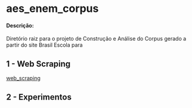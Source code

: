 # aes_enem_corpus

#### Descrição:

Diretório raiz para o projeto de Construção e Análise do Corpus gerado a partir do site Brasil Escola para 


## 1 - Web Scraping

[web_scraping](web_corpus_builder/README.md)


## 2 - Experimentos
